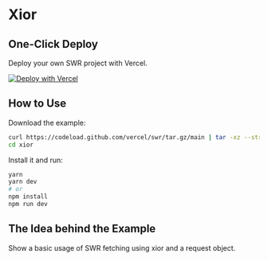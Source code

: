 # Xior

## One-Click Deploy

Deploy your own SWR project with Vercel.

[![Deploy with Vercel](https://vercel.com/button)](https://vercel.com/new/clone?s=https://github.com/vercel/swr/tree/main/examples/xior)

## How to Use

Download the example:

```bash
curl https://codeload.github.com/vercel/swr/tar.gz/main | tar -xz --strip=2 swr-main/examples/xior
cd xior
```

Install it and run:

```bash
yarn
yarn dev
# or
npm install
npm run dev
```

## The Idea behind the Example

Show a basic usage of SWR fetching using xior and a request object.

